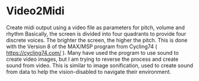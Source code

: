 # Video2Midi
Create midi output using a video file as parameters for pitch, volume and rhythm
Basically, the screen is divided into four quadrants to provide four discrete voices. The brighter the screen, the higher the pitch. This is done with the Version 8 of the MAX/MSP program from Cycling74 ( https://cycling74.com/ ). Many have used the program to use sound to create video images, but I am trying to reverse the process and create sound from video. This is similar to image sonification, used to create sound from data to help the vision-disabled to navigate their environment.

